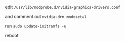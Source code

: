 edit `/usr/lib/modprobe.d/nvidia-graphics-drivers.conf`

and comment out `nvidia-drm modeset=1`

run `sudo update-initramfs -u`

reboot
